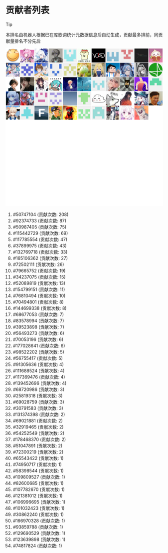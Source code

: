 # 贡献者列表

> [!TIP]
> 本排名由机器人根据已在库歌词统计元数据信息后自动生成，贡献最多排前，同贡献量排名不分先后

![贡献者头像画廊](./CONTRIBUTORS.svg)

1. #50747104 (贡献次数: 208)
2. #92374733 (贡献次数: 87)
3. #50987405 (贡献次数: 75)
4. #115442729 (贡献次数: 69)
5. #117785554 (贡献次数: 47)
6. #37899975 (贡献次数: 43)
7. #132769718 (贡献次数: 33)
8. #165106362 (贡献次数: 27)
9. #72502111 (贡献次数: 26)
10. #79665752 (贡献次数: 19)
11. #34237075 (贡献次数: 15)
12. #52089819 (贡献次数: 13)
13. #154799151 (贡献次数: 11)
14. #76810494 (贡献次数: 10)
15. #70494801 (贡献次数: 8)
16. #144699338 (贡献次数: 8)
17. #68677053 (贡献次数: 7)
18. #83578994 (贡献次数: 7)
19. #39523898 (贡献次数: 7)
20. #56493273 (贡献次数: 6)
21. #70053196 (贡献次数: 6)
22. #177028641 (贡献次数: 6)
23. #98522202 (贡献次数: 5)
24. #56755417 (贡献次数: 5)
25. #91305636 (贡献次数: 4)
26. #111688524 (贡献次数: 4)
27. #117369476 (贡献次数: 4)
28. #139452696 (贡献次数: 4)
29. #68720986 (贡献次数: 3)
30. #25819318 (贡献次数: 3)
31. #69028759 (贡献次数: 3)
32. #30791583 (贡献次数: 3)
33. #131374398 (贡献次数: 2)
34. #69021881 (贡献次数: 2)
35. #32919465 (贡献次数: 2)
36. #54252549 (贡献次数: 2)
37. #178468370 (贡献次数: 2)
38. #51047891 (贡献次数: 2)
39. #72300219 (贡献次数: 2)
40. #65543422 (贡献次数: 1)
41. #74950717 (贡献次数: 1)
42. #58398544 (贡献次数: 1)
43. #109809527 (贡献次数: 1)
44. #82600685 (贡献次数: 1)
45. #107782670 (贡献次数: 1)
46. #121381012 (贡献次数: 1)
47. #106996695 (贡献次数: 1)
48. #101032423 (贡献次数: 1)
49. #30862240 (贡献次数: 1)
50. #166970328 (贡献次数: 1)
51. #93859788 (贡献次数: 1)
52. #129690529 (贡献次数: 1)
53. #123639898 (贡献次数: 1)
54. #74817824 (贡献次数: 1)
